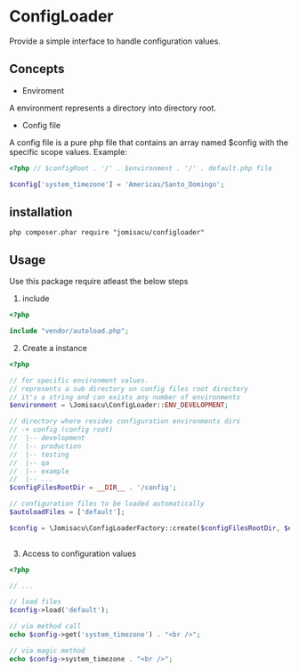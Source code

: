 # ConfigLoader

Provide a simple interface to handle configuration values.

## Concepts

* Enviroment

A environment represents a directory into directory root.

* Config file

A config file is a pure php file that contains an array named $config with the specific scope values. Example:

```php
<?php // $configRoot . '/' . $environment . '/' . default.php file

$config['system_timezone'] = 'Americas/Santo_Domingo';

```

## installation
    php composer.phar require "jomisacu/configloader"

## Usage

Use this package require atleast the below steps

1. include 
```php
<?php

include "vendor/autoload.php";

```

2. Create a instance

```php
<?php

// for specific environment values.
// represents a sub directory on config files root directory
// it's a string and can exists any number of environments
$environment = \Jomisacu\ConfigLoader::ENV_DEVELOPMENT; 

// directory where resides configuration environments dirs
// -+ config (config root)
//	|-- development
//	|-- production
//	|-- testing
//	|-- qa
//	|-- example
//	|-- ... 
$configFilesRootDir = __DIR__ . '/config';

// configuration files to be loaded automatically
$autoloadFiles = ['default'];

$config = \Jomisacu\ConfigLoaderFactory::create($configFilesRootDir, $environment, $autoloadFiles);
   
```

3. Access to configuration values

```php
<?php

// ...

// load files
$config->load('default');

// via method call
echo $config->get('system_timezone') . "<br />";

// via magic method
echo $config->system_timezone . "<br />";

